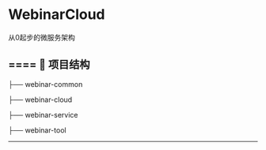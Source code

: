 # WebinarCloud
从0起步的微服务架构

==== 🌴 项目结构
----
├── webinar-common

├── webinar-cloud

├── webinar-service

├── webinar-tool

----
